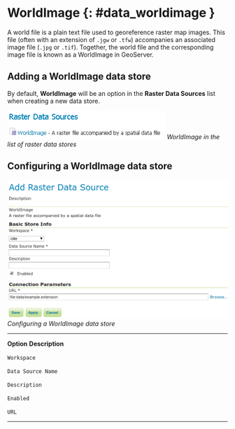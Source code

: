 # WorldImage {: #data_worldimage }

A world file is a plain text file used to georeference raster map images. This file (often with an extension of `.jgw` or `.tfw`) accompanies an associated image file (`.jpg` or `.tif`). Together, the world file and the corresponding image file is known as a WorldImage in GeoServer.

## Adding a WorldImage data store

By default, **WorldImage** will be an option in the **Raster Data Sources** list when creating a new data store.

![](images/worldimagecreate.png)
*WorldImage in the list of raster data stores*

## Configuring a WorldImage data store

![](images/worldimageconfigure.png)
*Configuring a WorldImage data store*

  -------------------- --------------------------------------------------------
  **Option**           **Description**

  `Workspace`          

  `Data Source Name`   

  `Description`        

  `Enabled`            

  `URL`                
  -------------------- --------------------------------------------------------
